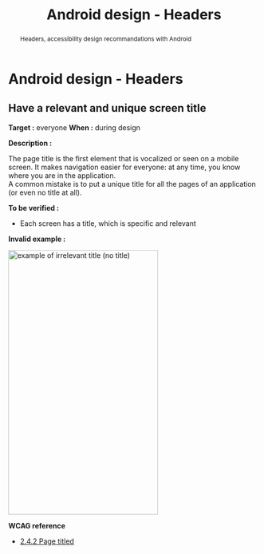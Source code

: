 ﻿---
title: "Android design - Headers"
abstract: "Headers, accessibility design recommandations with Android"
---

# Android design - Headers

## Have a relevant and unique screen title

**Target&nbsp;:** everyone
**When&nbsp;:** during design

**Description&nbsp;:** 

The page title is the first element that is vocalized or seen on a mobile screen. It makes navigation easier for everyone: at any time, you know where you are in the application.  
A common mistake is to put a unique title for all the pages of an application (or even no title at all).

**To be verified&nbsp;:** 

- Each screen has a title, which is specific and relevant

**Invalid example&nbsp;:**

<img src="../../../images/header.png" alt="example of irrelevant title (no title)" width="300" height="530">


**<abbr>WCAG</abbr> reference**  
- <a lang="en" href="https://www.w3.org/TR/WCAG22/#page-titled">2.4.2 Page titled</a> 
